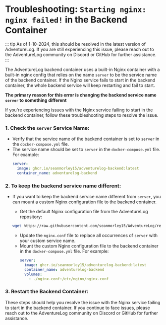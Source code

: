 # Troubleshooting: `Starting nginx: nginx failed!` in the Backend Container

::: tip
As of 1-10-2024, this should be resolved in the latest version of AdventureLog. If you are still experiencing this issue, please reach out to the AdventureLog community on Discord or GitHub for further assistance.
:::

The AdventureLog backend container uses a built-in Nginx container with a built-in nginx config that relies on the name `server` to be the service name of the backend container. If the Nginx service fails to start in the backend container, the whole backend service will keep restarting and fail to start.

**The primary reason for this error is changing the backend service name `server` to something different**

If you're experiencing issues with the Nginx service failing to start in the backend container, follow these troubleshooting steps to resolve the issue.

### 1. **Check the `server` Service Name**:

- Verify that the service name of the backend container is set to `server` in the `docker-compose.yml` file.
- The service name should be set to `server` in the `docker-compose.yml` file. For example:
  ```yaml
  server:
    image: ghcr.io/seanmorley15/adventurelog-backend:latest
    container_name: adventurelog-backend
  ```

### 2. **To keep the backend service name different**:

- If you want to keep the backend service name different from `server`, you can mount a custom Nginx configuration file to the backend container.

  - Get the default Nginx configuration file from the AdventureLog repository:

  ```bash
  wget https://raw.githubusercontent.com/seanmorley15/AdventureLog/refs/heads/main/backend/nginx.conf
  ```

  - Update the `nginx.conf` file to replace all occurrences of `server` with your custom service name.
  - Mount the custom Nginx configuration file to the backend container in the `docker-compose.yml` file. For example:
    ```yaml
    server:
      image: ghcr.io/seanmorley15/adventurelog-backend:latest
      container_name: adventurelog-backend
      volumes:
        - ./nginx.conf:/etc/nginx/nginx.conf
    ```

### 3. **Restart the Backend Container**:

These steps should help you resolve the issue with the Nginx service failing to start in the backend container. If you continue to face issues, please reach out to the AdventureLog community on Discord or GitHub for further assistance.

